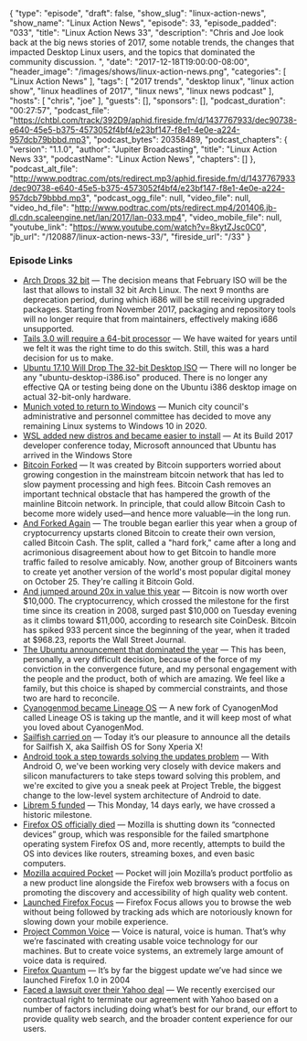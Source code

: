 {
  "type": "episode",
  "draft": false,
  "show_slug": "linux-action-news",
  "show_name": "Linux Action News",
  "episode": 33,
  "episode_padded": "033",
  "title": "Linux Action News 33",
  "description": "Chris and Joe look back at the big news stories of 2017, some notable trends, the changes that impacted Desktop Linux users, and the topics that dominated the community discussion. ",
  "date": "2017-12-18T19:00:00-08:00",
  "header_image": "/images/shows/linux-action-news.png",
  "categories": [
    "Linux Action News"
  ],
  "tags": [
    "2017 trends",
    "desktop linux",
    "linux action show",
    "linux headlines of 2017",
    "linux news",
    "linux news podcast"
  ],
  "hosts": [
    "chris",
    "joe"
  ],
  "guests": [],
  "sponsors": [],
  "podcast_duration": "00:27:57",
  "podcast_file": "https://chtbl.com/track/392D9/aphid.fireside.fm/d/1437767933/dec90738-e640-45e5-b375-4573052f4bf4/e23bf147-f8e1-4e0e-a224-957dcb79bbbd.mp3",
  "podcast_bytes": 20358489,
  "podcast_chapters": {
    "version": "1.1.0",
    "author": "Jupiter Broadcasting",
    "title": "Linux Action News 33",
    "podcastName": "Linux Action News",
    "chapters": []
  },
  "podcast_alt_file": "http://www.podtrac.com/pts/redirect.mp3/aphid.fireside.fm/d/1437767933/dec90738-e640-45e5-b375-4573052f4bf4/e23bf147-f8e1-4e0e-a224-957dcb79bbbd.mp3",
  "podcast_ogg_file": null,
  "video_file": null,
  "video_hd_file": "http://www.podtrac.com/pts/redirect.mp4/201406.jb-dl.cdn.scaleengine.net/lan/2017/lan-033.mp4",
  "video_mobile_file": null,
  "youtube_link": "https://www.youtube.com/watch?v=8kytZJsc0C0",
  "jb_url": "/120887/linux-action-news-33/",
  "fireside_url": "/33"
}


### Episode Links

  * [Arch Drops 32 bit](https://lists.archlinux.org/pipermail/arch-dev-public/2017-January/028660.html "Arch Drops 32 bit") — The decision means that February ISO will be the last that allows to install 32 bit Arch Linux. The next 9 months are deprecation period, during which i686 will be still receiving upgraded packages. Starting from November 2017, packaging and repository tools will no longer require that from maintainers, effectively making i686 unsupported. 
  * [Tails 3.0 will require a 64-bit processor](https://tails.boum.org/news/Tails_3.0_will_require_a_64-bit_processor/index.en.html "Tails 3.0 will require a 64-bit processor") — We have waited for years until we felt it was the right time to do this switch. Still, this was a hard decision for us to make.
  * [Ubuntu 17.10 Will Drop The 32-bit Desktop ISO](https://www.phoronix.com/scan.php?page=news_item&px=Ubuntu-17.10-Drops-i386-ISO "Ubuntu 17.10 Will Drop The 32-bit Desktop ISO") — There will no longer be any "ubuntu-desktop-i386.iso" produced. There is no longer any effective QA or testing being done on the Ubuntu i386 desktop image on actual 32-bit-only hardware. 
  * [Munich voted to return to Windows](https://www.theregister.co.uk/2017/11/13/munich_committee_says_all_windows_2020/ "Munich voted to return to Windows") — Munich city council's administrative and personnel committee has decided to move any remaining Linux systems to Windows 10 in 2020.
  * [WSL added new distros and became easier to install](https://venturebeat.com/2017/05/11/ubuntu-arrives-in-the-windows-store-suse-and-fedora-are-coming-to-the-windows-subsystem-for-linux/ "WSL added new distros and became easier to install") — At its Build 2017 developer conference today, Microsoft announced that Ubuntu has arrived in the Windows Store
  * [Bitcoin Forked](https://arstechnica.com/tech-policy/2017/08/why-the-bitcoin-network-just-split-in-half-and-why-it-matters/ "Bitcoin Forked") — It was created by Bitcoin supporters worried about growing congestion in the mainstream bitcoin network that has led to slow payment processing and high fees. Bitcoin Cash removes an important technical obstacle that has hampered the growth of the mainline Bitcoin network. In principle, that could allow Bitcoin Cash to become more widely used—and hence more valuable—in the long run.
  * [And Forked Again](https://motherboard.vice.com/en_us/article/d3ykaw/yet-another-bitcoin-fork-aims-to-take-power-away-from-big-miners "And Forked Again") — The trouble began earlier this year when a group of cryptocurrency upstarts cloned Bitcoin to create their own version, called Bitcoin Cash. The split, called a "hard fork," came after a long and acrimonious disagreement about how to get Bitcoin to handle more traffic failed to resolve amicably. Now, another group of Bitcoiners wants to create yet another version of the world's most popular digital money on October 25. They're calling it Bitcoin Gold.
  * [And jumped around 20x in value this year](https://www.theverge.com/2017/11/29/16714322/bitcoin-surge-10000 "And jumped around 20x in value this year") — Bitcoin is now worth over $10,000. The cryptocurrency, which crossed the milestone for the first time since its creation in 2008, surged past $10,000 on Tuesday evening as it climbs toward $11,000, according to research site CoinDesk. Bitcoin has spiked 933 percent since the beginning of the year, when it traded at $968.23, reports the Wall Street Journal.
  * [The Ubuntu announcement that dominated the year](https://insights.ubuntu.com/2017/04/05/growing-ubuntu-for-cloud-and-iot-rather-than-phone-and-convergence/ "The Ubuntu announcement that dominated the year") — This has been, personally, a very difficult decision, because of the force of my conviction in the convergence future, and my personal engagement with the people and the product, both of which are amazing. We feel like a family, but this choice is shaped by commercial constraints, and those two are hard to reconcile.
  * [Cyanogenmod became Lineage OS](https://lifehacker.com/cyanogenmod-is-dead-and-its-successor-is-lineage-os-1790554964 "Cyanogenmod became Lineage OS") — A new fork of CyanogenMod called Lineage OS is taking up the mantle, and it will keep most of what you loved about CyanogenMod.
  * [Sailfish carried on](https://blog.jolla.com/sailfishx/ "Sailfish carried on") — Today it’s our pleasure to announce all the details for Sailfish X, aka Sailfish OS for Sony Xperia X! 
  * [Android took a step towards solving the updates problem](https://android-developers.googleblog.com/2017/05/here-comes-treble-modular-base-for.html "Android took a step towards solving the updates problem") — With Android O, we've been working very closely with device makers and silicon manufacturers to take steps toward solving this problem, and we're excited to give you a sneak peek at Project Treble, the biggest change to the low-level system architecture of Android to date.
  * [Librem 5 funded](https://puri.sm/posts/librem-5-over-1-6-million-what-this-means-for-you/ "Librem 5 funded") — This Monday, 14 days early, we have crossed a historic milestone.
  * [Firefox OS officially died](https://www.theverge.com/2017/2/2/14486812/mozilla-shutting-down-connected-devices-group "Firefox OS officially died") — Mozilla is shutting down its “connected devices” group, which was responsible for the failed smartphone operating system Firefox OS and, more recently, attempts to build the OS into devices like routers, streaming boxes, and even basic computers.
  * [Mozilla acquired Pocket](https://blog.mozilla.org/blog/2017/02/27/mozilla-acquires-pocket/ "Mozilla acquired Pocket") — Pocket will join Mozilla’s product portfolio as a new product line alongside the Firefox web browsers with a focus on promoting the discovery and accessibility of high quality web content.
  * [Launched Firefox Focus](https://blog.mozilla.org/blog/2017/06/20/firefox-focus-new-to-android-blocks-annoying-ads-and-protects-your-privacy/ "Launched Firefox Focus") — Firefox Focus allows you to browse the web without being followed by tracking ads which are notoriously known for slowing down your mobile experience.
  * [Project Common Voice](https://voice.mozilla.org/ "Project Common Voice") — Voice is natural, voice is human. That’s why we’re fascinated with creating usable voice technology for our machines. But to create voice systems, an extremely large amount of voice data is required.
  * [Firefox Quantum](https://blog.mozilla.org/blog/2017/11/14/introducing-firefox-quantum/ "Firefox Quantum") — It’s by far the biggest update we’ve had since we launched Firefox 1.0 in 2004
  * [Faced a lawsuit over their Yahoo deal](https://blog.mozilla.org/blog/2017/12/05/mozilla-files-cross-complaint-against-yahoo-holdings-and-oath/ "Faced a lawsuit over their Yahoo deal") — We recently exercised our contractual right to terminate our agreement with Yahoo based on a number of factors including doing what’s best for our brand, our effort to provide quality web search, and the broader content experience for our users.


